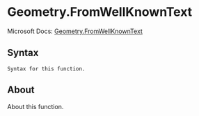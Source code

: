 ---
---

# Geometry.FromWellKnownText

Microsoft Docs: [Geometry.FromWellKnownText](https://docs.microsoft.com/en-us/powerquery-m/geometry-fromwellknowntext)

## Syntax

```
Syntax for this function.
```

## About

About this function.

